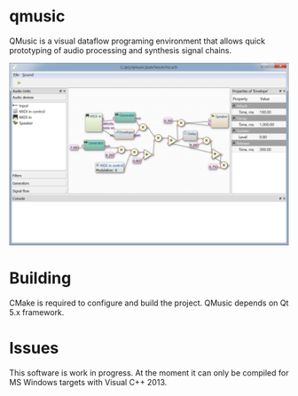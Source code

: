 # qmusic
QMusic is a visual dataflow programing environment that allows quick prototyping of audio processing
and synthesis signal chains.

![Screenshot](https://raw.githubusercontent.com/Archie3d/qmusic/master/screenshot.png)


# Building
CMake is required to configure and build the project.
QMusic depends on Qt 5.x framework.

# Issues
This software is work in progress.
At the moment it can only be compiled for MS Windows targets with Visual C++ 2013.